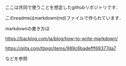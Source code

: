 ここは共同で使うことを想定したgithubリポジトリです．

このreadmeはmarkdown(md)ファイルで作られています．

markdownの書き方は

https://backlog.com/ja/blog/how-to-write-markdown/

https://qiita.com/tbpgr/items/989c6badefff69377da7

などを参照
